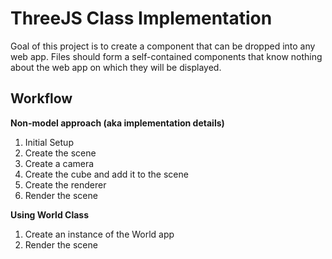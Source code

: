 # ThreeJS Class Implementation

Goal of this project is to create a component that can be dropped into any web app. Files should form a self-contained components that know nothing about the web app on which they will be displayed.

## Workflow

**Non-model approach (aka implementation details)**

1. Initial Setup
2. Create the scene
3. Create a camera
4. Create the cube and add it to the scene
5. Create the renderer
6. Render the scene

**Using World Class**

1. Create an instance of the World app
2. Render the scene
